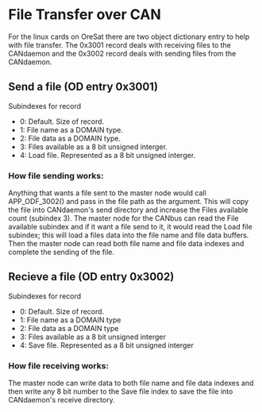 # File Transfer over CAN
For the linux cards on OreSat there are two object dictionary entry to help with file transfer. The 0x3001 record deals with receiving files to the CANdaemon and the 0x3002 record deals with sending files from the CANdaemon.

## Send a file (OD entry 0x3001)
Subindexes for record
- 0: Default. Size of record.
- 1: File name as a DOMAIN type.
- 2: File data as a DOMAIN type.
- 3: Files available as a 8 bit unsigned interger.
- 4: Load file. Represented as a 8 bit unsigned interger.

### How file sending works:
Anything that wants a file sent to the master node would call APP_ODF_3002() and pass in the file path as the argument. This will copy the file into CANdaemon's send directory and increase the Files available count (subindex 3). The master node for the CANbus can read the File available subindex and if it want a file send to it, it would read the Load file subindex; this will load a files data into the file name and file data buffers. Then the master node can read both file name and file data indexes and complete the sending of the file.


## Recieve a file (OD entry 0x3002)
Subindexes for record
- 0: Default. Size of record.
- 1: File name as a DOMAIN type
- 2: File data as a DOMAIN type
- 3: Files available as a 8 bit unsigned interger
- 4: Save file. Represented as a 8 bit unsigned interger

### How file receiving works:
The master node can write data to both file name and file data indexes and then write any 8 bit number to the Save file index to save the file into CANdaemon's receive directory. 
